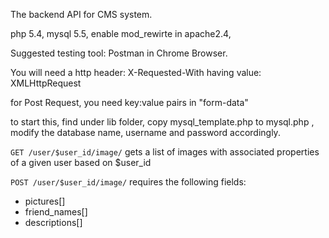 The backend API for CMS system.

php 5.4, 
mysql 5.5,
enable mod_rewirte in apache2.4,

Suggested testing tool: Postman in Chrome Browser.

You will need a http header:
X-Requested-With
 having value:
XMLHttpRequest

for Post Request, you need key:value pairs in "form-data"


to start this, find under lib folder, copy mysql_template.php to mysql.php
, modify the database name, username and password accordingly.


`GET /user/$user_id/image/` gets a list of images with associated properties of a given user based on $user_id

`POST /user/$user_id/image/` requires the following fields:

 * pictures[]
 * friend_names[]
 * descriptions[]